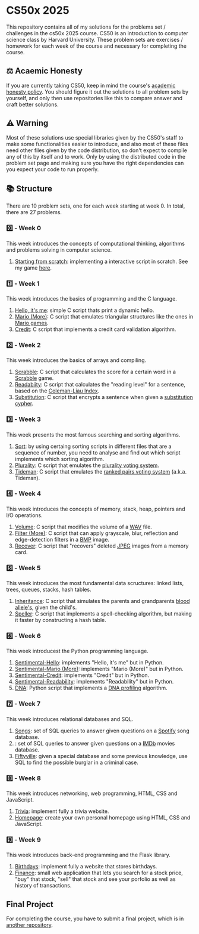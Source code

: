 # CS50x 2025

This repository contains all of my solutions for the problems set / challenges in the cs50x 2025 course. CS50 is an introduction to computer science class by Harvard University. These problem sets are exercises / homework for each week of the course and necessary for completing the course.

## ⚖️ Acaemic Honesty

If you are currently taking CS50, keep in mind the course's <a href="https://cs50.harvard.edu/x/2025/honesty/">academic honesty policy</a>. You should figure it out the solutions to all problem sets by yourself, and only then use repositories like this to compare answer and craft better solutions.

## ⚠️ Warning

Most of these solutions use special libraries given by the CS50's staff to make some functionalities easier to introduce, and also most of these files need other files given by the code distribution, so don't expect to compile any of this by itself and to work. Only by using the distributed code in the problem set page and making sure you have the right dependencies can you expect your code to run properly. 

## 📚 Structure 

There are 10 problem sets, one for each week starting at week 0. In total, there are 27 problems.

### 0️⃣ - Week 0

This week introduces the concepts of computational thinking, algorithms and problems solving in computer science.

1. <a href="https://cs50.harvard.edu/x/2025/psets/0/scratch/">Starting from scratch</a>: implementing a interactive script in scratch. See my game <a href="https://scratch.mit.edu/projects/1116992942/">here</a>.

### 1️⃣ - Week 1

This week introduces the basics of programming and the C language.

1. <a href="https://cs50.harvard.edu/x/2025/psets/1/me/">Hello, it's me</a>: simple C script thats print a dynamic hello.
2. <a href="https://cs50.harvard.edu/x/2025/psets/1/mario/more/">Mario (More)</a>: C script that emulates triangular structures like the ones in <a href="https://pt.wikipedia.org/wiki/Super_Mario">Mario games</a>.
3. <a href="https://cs50.harvard.edu/x/2025/psets/1/credit/">Credit</a>: C script that implements a credit card validation algorithm.

### 2️⃣ - Week 2

This week introduces the basics of arrays and compiling.

1. <a href="https://cs50.harvard.edu/x/2025/psets/2/scrabble/">Scrabble</a>: C script that calculates the score for a certain word in a <a href="https://pt.wikipedia.org/wiki/Scrabble">Scrabble</a> game.
2. <a href="https://cs50.harvard.edu/x/2025/psets/2/readability/">Readabiity</a>: C script that calculates the "reading level" for a sentence, based on the <a href="https://cs50.harvard.edu/x/2025/psets/2/readability/">Coleman-Liau Index</a>.
3. <a href="https://cs50.harvard.edu/x/2025/psets/2/substitution/">Substitution</a>: C script that encrypts a sentence when given a <a href="https://en.wikipedia.org/wiki/Substitution_cipher">substitution cypher</a>.

### 3️⃣ - Week 3

This week presents the most famous searching and sorting algorithms.

1. <a href="https://cs50.harvard.edu/x/2025/psets/3/">Sort</a>: by using certaing sorting scripts in different files that are a sequence of number, you need to analyse and find out which script implements which sorting algorithm.
2. <a href="https://cs50.harvard.edu/x/2025/psets/3/plurality/">Plurality</a>: C script that emulates the <a href="https://en.wikipedia.org/wiki/Plurality_voting">plurality voting system</a>.
3. <a href="https://cs50.harvard.edu/x/2025/psets/3/tideman/">Tideman</a>: C script that emulates the <a href="https://en.wikipedia.org/wiki/Ranked_pairs">ranked pairs voting system</a> (a.k.a. Tideman).

### 4️⃣ - Week 4

This week introduces the concepts of memory, stack, heap, pointers and I/O operations.

1. <a href="https://cs50.harvard.edu/x/2025/psets/4/volume/">Volume</a>: C script that modifies the volume of a <a href="https://pt.wikipedia.org/wiki/WAV">WAV</a> file.
2. <a href="https://cs50.harvard.edu/x/2025/psets/4/filter/more/">Filter (More)</a>: C script that can apply grayscale, blur, reflection and edge-detection filters in a <a href="https://cs50.harvard.edu/x/2025/psets/4/filter/more/">BMP</a> image.
3. <a href="https://cs50.harvard.edu/x/2025/psets/4/recover/">Recover</a>: C script that "recovers" deleted <a href="https://pt.wikipedia.org/wiki/JPEG">JPEG</a> images from a memory card.

### 5️⃣ - Week 5

This week introduces the most fundamental data scructures: linked lists, trees, queues, stacks, hash tables.

1. <a href="https://cs50.harvard.edu/x/2025/psets/5/inheritance/">Inheritance</a>: C script that simulates the parents and grandparents <a href="https://pt.wikipedia.org/wiki/Sistema_ABO">blood allele's</a>, given the child's.
2. <a href="https://cs50.harvard.edu/x/2025/psets/5/speller/">Speller</a>: C script that implements a spell-checking algorithm, but making it faster by constructing a hash table.

### 6️⃣ - Week 6

This week introducest the Python programming language.

1. <a href="https://cs50.harvard.edu/x/2025/psets/6/hello/">Sentimental-Hello</a>: implements "Hello, it's me" but in Python.
2. <a href="https://cs50.harvard.edu/x/2025/psets/6/mario/more/">Sentimental-Mario (More)</a>: implements "Mario (More)" but in Python.
3. <a href="https://cs50.harvard.edu/x/2025/psets/6/credit/">Sentimental-Credit</a>: implements "Credit" but in Python.
4. <a href="https://cs50.harvard.edu/x/2025/psets/6/readability/">Sentimental-Readability</a>: implements "Readability" but in Python.
5. <a href="https://cs50.harvard.edu/x/2025/psets/6/dna/">DNA</a>: Python script that implements a <a href="https://en.wikipedia.org/wiki/DNA_profiling">DNA profiling</a> algorithm.

### 7️⃣ - Week 7

This week introduces relational databases and SQL.

1. <a href="https://cs50.harvard.edu/x/2025/psets/7/songs/">Songs</a>: set of SQL queries to answer given questions on a <a href="https://www.spotify.com">Spotify</a> song database.
2. <a href=""></a>: set of SQL queries to answer given questions on a <a href="https://www.imdb.com">IMDb</a> movies database.
3. <a href="">Fiftyville</a>: given a special database and some previous knowledge, use SQL to find the possible burglar in a criminal case.

### 8️⃣ - Week 8 

This week introduces networking, web programming, HTML, CSS and JavaScript.

1. <a href="https://cs50.harvard.edu/x/2025/psets/8/trivia/">Trivia</a>: implement fully a trivia website.
2. <a href="https://cs50.harvard.edu/x/2025/psets/8/homepage/">Homepage</a>: create your own personal homepage using HTML, CSS and JavaScript.

### 9️⃣ - Week 9

This week introduces back-end programming and the Flask library.

1. <a href="https://cs50.harvard.edu/x/2025/psets/9/birthdays/">Birthdays</a>: implement fully a website that stores birthdays.
2. <a href="https://cs50.harvard.edu/x/2025/psets/9/finance/">Finance</a>: small web application that lets you search for a stock price, "buy" that stock, "sell" that stock and see your porfolio as well as history of transactions.

## Final Project

For completing the course, you have to submit a final project, which is in <a href="">another repository</a>.
